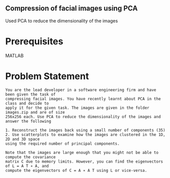 ## Compression of facial images using PCA
  Used PCA to reduce the dimensionality of the images
# Prerequisites
  MATLAB
  
# Problem Statement
    You are the lead developer in a software engineering firm and have been given the task of
    compressing facial images. You have recently learnt about PCA in the class and decide to
    apply it for the given task. The images are given in the folder images.zip and are of size
    256x256 each. Use PCA to reduce the dimensionality of the images and answer the following

    1. Reconstruct the images back using a small number of components (35)
    2. Use scatterplots to examine how the images are clustered in the 1D, 2D and 3D space
    using the required number of principal components.

    Note that the images are large enough that you might not be able to compute the covariance
    matrix C due to memory limits. However, you can find the eigenvectors of L = A T ∗ A, and
    compute the eigenvectors of C = A ∗ A T using L or vice-versa.
